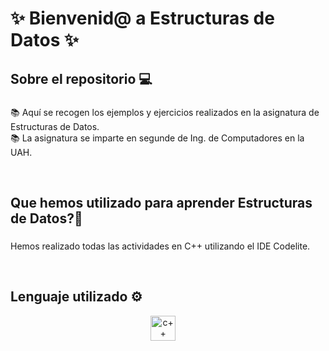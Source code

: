 <h1 align = "left"> ✨ Bienvenid@ a Estructuras de Datos ✨ </h1>

###

<h2 align = "left"> Sobre el repositorio 💻</h2>

###

<p align = "left">📚 Aquí se recogen los ejemplos y ejercicios realizados en la asignatura de Estructuras de Datos. <br> 📚 La asignatura se imparte en segunde de Ing. de Computadores en la UAH.</p>
<br>

<h2 align = "left"> Que hemos utilizado para aprender Estructuras de Datos?🤔 </h2>
 
###

<p align = "left">Hemos realizado todas las actividades en C++ utilizando el IDE Codelite. </p>
<br>

### 

<h2 align = "left">Lenguaje utilizado ⚙️ </h2>
<div align = "center">
  <img src="https://cdn.jsdelivr.net/gh/devicons/devicon/icons/cplusplus/cplusplus-original.svg" height="40" alt="c++ logo"  />
  <img width="12" />
</div>
